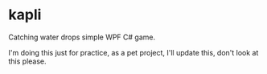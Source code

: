 # kapli
Catching water drops simple WPF C# game.


I'm doing this just for practice, as a pet project, I'll update this, don't look at this please. 

